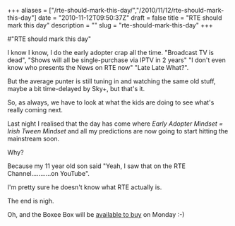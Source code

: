 +++
aliases = ["/rte-should-mark-this-day/","/2010/11/12/rte-should-mark-this-day"]
date = "2010-11-12T09:50:37Z"
draft = false
title = "RTE should mark this day"
description = ""
slug = "rte-should-mark-this-day"
+++

#"RTE should mark this day"


 I know I know, I do the early adopter crap all the time. &quot;Broadcast TV is dead&quot;, &quot;Shows will all be single-purchase via IPTV in 2 years&quot; &quot;I don&#39;t even know who presents the News on RTE now&quot; &quot;Late Late What?&quot;.<p /><div>But the average punter is still tuning in and watching the same old stuff, maybe a bit time-delayed by Sky+, but that&#39;s it.</div><p /><div>So, as always, we have to look at what the kids are doing to see what&#39;s really coming next.</div> <p /><div>Last night I realised that the day has come where <i>Early Adopter Mindset = Irish Tween Mindset</i> and all my predictions are now going to start hitting the mainstream soon.</div><p /><div> Why?</div><p /><div>Because my 11 year old son said &quot;Yeah, I saw that on the RTE Channel...........on YouTube&quot;.</div><p /><div>I&#39;m pretty sure he doesn&#39;t know what RTE actually is.</div> <p /><div>The end is nigh.</div><p /><div>Oh, and the Boxee Box will be <a href="http://www.amazon.co.uk/D-Link-Boxee-Digital-Media-Player/dp/B0043EV3MS/">available to buy</a> on Monday :-)</div>
 